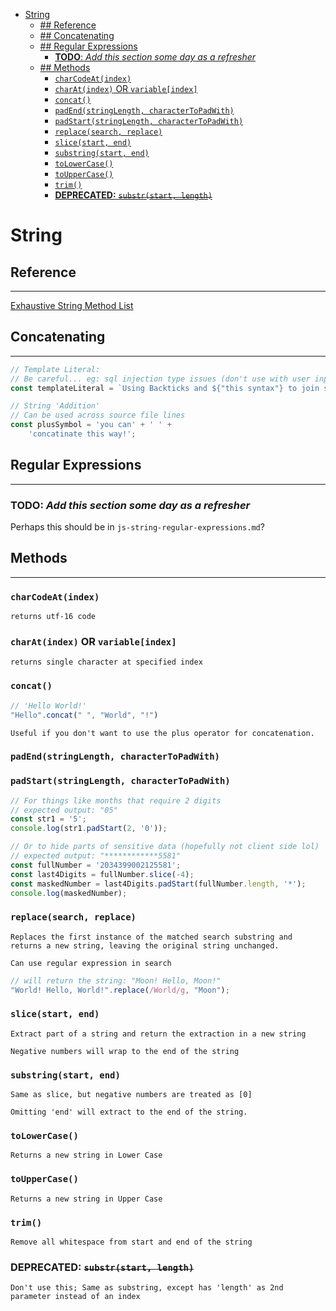 - [String](#string)
  - [## Reference](#-reference)
  - [## Concatenating](#-concatenating)
  - [## Regular Expressions](#-regular-expressions)
    - [**TODO**: *Add this section some day as a refresher*](#todo-add-this-section-some-day-as-a-refresher)
  - [## Methods](#-methods)
    - [`charCodeAt(index)`](#charcodeatindex)
    - [`charAt(index)` OR `variable[index]`](#charatindex-or-variableindex)
    - [`concat()`](#concat)
    - [`padEnd(stringLength, characterToPadWith)`](#padendstringlength-charactertopadwith)
    - [`padStart(stringLength, characterToPadWith)`](#padstartstringlength-charactertopadwith)
    - [`replace(search, replace)`](#replacesearch-replace)
    - [`slice(start, end)`](#slicestart-end)
    - [`substring(start, end)`](#substringstart-end)
    - [`toLowerCase()`](#tolowercase)
    - [`toUpperCase()`](#touppercase)
    - [`trim()`](#trim)
    - [**DEPRECATED:** ~~`substr(start, length)`~~](#deprecated-substrstart-length)

# String

## Reference
---
[Exhaustive String Method List](https://developer.mozilla.org/en-US/docs/Web/JavaScript/Reference/Global_Objects/String)


## Concatenating
---

``` js
// Template Literal: 
// Be careful... eg: sql injection type issues (don't use with user input)
const templateLiteral = `Using Backticks and ${"this syntax"} to join strings`

// String 'Addition'
// Can be used across source file lines
const plusSymbol = 'you can' + ' ' + 
    'concatinate this way!';
```

## Regular Expressions
---

### **TODO**: *Add this section some day as a refresher*

Perhaps this should be in `js-string-regular-expressions.md`?


## Methods
---

### `charCodeAt(index)`

    returns utf-16 code

### `charAt(index)` OR `variable[index]`

    returns single character at specified index

### `concat()`

``` js
// 'Hello World!'
"Hello".concat(" ", "World", "!")
```

    Useful if you don't want to use the plus operator for concatenation.


### `padEnd(stringLength, characterToPadWith)`


### `padStart(stringLength, characterToPadWith)`

``` js
// For things like months that require 2 digits
// expected output: "05"
const str1 = '5';
console.log(str1.padStart(2, '0'));

// Or to hide parts of sensitive data (hopefully not client side lol)
// expected output: "************5581"
const fullNumber = '2034399002125581';
const last4Digits = fullNumber.slice(-4);
const maskedNumber = last4Digits.padStart(fullNumber.length, '*');
console.log(maskedNumber);
```

### `replace(search, replace)`

    Replaces the first instance of the matched search substring and returns a new string, leaving the original string unchanged.

    Can use regular expression in search

``` js
// will return the string: "Moon! Hello, Moon!"
"World! Hello, World!".replace(/World/g, "Moon");
```


### `slice(start, end)`

    Extract part of a string and return the extraction in a new string

    Negative numbers will wrap to the end of the string


### `substring(start, end)`

    Same as slice, but negative numbers are treated as [0]

    Omitting 'end' will extract to the end of the string.



### `toLowerCase()`

    Returns a new string in Lower Case

### `toUpperCase()`

    Returns a new string in Upper Case

### `trim()`

    Remove all whitespace from start and end of the string





### **DEPRECATED:** ~~`substr(start, length)`~~

    Don't use this; Same as substring, except has 'length' as 2nd parameter instead of an index
